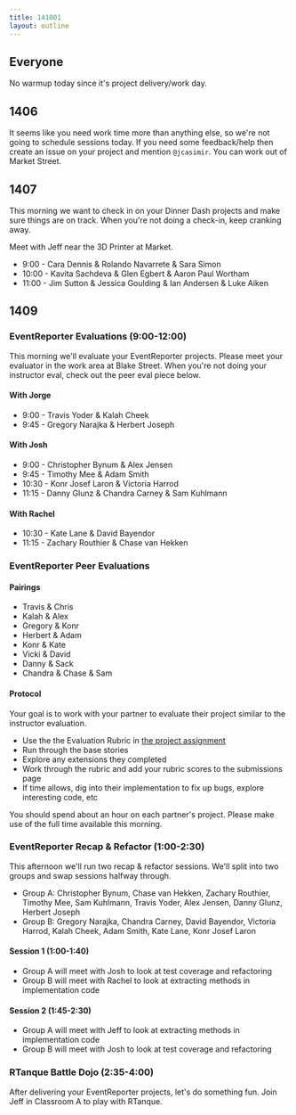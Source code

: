 ```yaml
---
title: 141001
layout: outline
---
```


## Everyone

No warmup today since it's project delivery/work day.

## 1406

It seems like you need work time more than anything else, so we're not going to
schedule sessions today. If you need some feedback/help then create an issue on your
project and mention `@jcasimir`. You can work out of Market Street.

## 1407

This morning we want to check in on your Dinner Dash projects and make sure things
are on track. When you're not doing a check-in, keep cranking away.

Meet with Jeff near the 3D Printer at Market.

* 9:00 - Cara Dennis & Rolando Navarrete & Sara Simon
* 10:00 - Kavita Sachdeva & Glen Egbert & Aaron Paul Wortham
* 11:00 - Jim Sutton & Jessica Goulding & Ian Andersen & Luke Aiken

## 1409

### EventReporter Evaluations (9:00-12:00)

This morning we'll evaluate your EventReporter projects. Please meet your
evaluator in the work area at Blake Street. When you're not doing your instructor eval,
check out the peer eval piece below.

#### With Jorge

* 9:00 - Travis Yoder & Kalah Cheek
* 9:45 - Gregory Narajka & Herbert Joseph

#### With Josh

* 9:00 - Christopher Bynum & Alex Jensen
* 9:45 - Timothy Mee & Adam Smith
* 10:30 - Konr Josef Laron & Victoria Harrod
* 11:15 - Danny Glunz & Chandra Carney & Sam Kuhlmann

#### With Rachel

* 10:30 - Kate Lane & David Bayendor
* 11:15 - Zachary Routhier & Chase van Hekken

### EventReporter Peer Evaluations

#### Pairings

* Travis & Chris
* Kalah & Alex
* Gregory & Konr
* Herbert & Adam
* Konr & Kate
* Vicki & David
* Danny & Sack
* Chandra & Chase & Sam

#### Protocol

Your goal is to work with your partner to evaluate their project similar to the instructor evaluation.

* Use the the Evaluation Rubric in [the project assignment](http://tutorials.jumpstartlab.com/projects/event_reporter.html)
* Run through the base stories
* Explore any extensions they completed
* Work through the rubric and add your rubric scores to the submissions page
* If time allows, dig into their implementation to fix up bugs, explore interesting code, etc

You should spend about an hour on each partner's project. Please make use of the full time available this morning.

### EventReporter Recap & Refactor (1:00-2:30)

This afternoon we'll run two recap & refactor sessions. We'll split into
two groups and swap sessions halfway through.

* Group A: Christopher Bynum, Chase van Hekken, Zachary Routhier, Timothy Mee, Sam Kuhlmann, Travis Yoder, Alex Jensen, Danny Glunz, Herbert Joseph
* Group B: Gregory Narajka, Chandra Carney, David Bayendor, Victoria Harrod, Kalah Cheek, Adam Smith, Kate Lane, Konr Josef Laron

#### Session 1 (1:00-1:40)

* Group A will meet with Josh to look at test coverage and refactoring
* Group B will meet with Rachel to look at extracting methods in implementation code

#### Session 2 (1:45-2:30)

* Group A will meet with Jeff to look at extracting methods in implementation code
* Group B will meet with Josh to look at test coverage and refactoring

### RTanque Battle Dojo (2:35-4:00)

After delivering your EventReporter projects, let's do something fun. Join Jeff
in Classroom A to play with RTanque.
